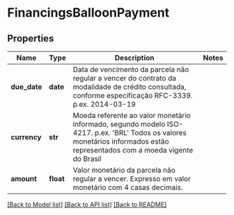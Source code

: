 # FinancingsBalloonPayment

## Properties
Name | Type | Description | Notes
------------ | ------------- | ------------- | -------------
**due_date** | **date** | Data de vencimento da parcela não regular  a vencer do contrato da modalidade de crédito consultada, conforme especificação RFC-3339. p.ex. 2014-03-19 | 
**currency** | **str** | Moeda referente ao valor monetário informado, segundo modelo ISO-4217. p.ex. &#x27;BRL&#x27;  Todos os valores monetários informados estão representados com a moeda vigente do Brasil  | 
**amount** | **float** | Valor monetário da parcela não regular a vencer. Expresso em valor monetário com 4 casas decimais. | 

[[Back to Model list]](../README.md#documentation-for-models) [[Back to API list]](../README.md#documentation-for-api-endpoints) [[Back to README]](../README.md)

